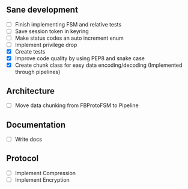 ## Sane development
- [ ] Finish implementing FSM and relative tests
- [ ] Save session token in keyring
- [ ] Make status codes an auto increment enum
- [ ] Implement privilege drop
- [X] Create tests
- [X] Improve code quality by using PEP8 and snake case
- [X] Create chunk class for easy data encoding/decoding (Implemented through pipelines)

## Architecture
- [ ] Move data chunking from FBProtoFSM to Pipeline

## Documentation
- [ ] Write docs

## Protocol
- [ ] Implement Compression
- [ ] Implement Encryption
